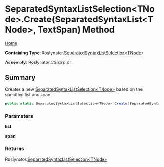 <a name="_top"></a>

# SeparatedSyntaxListSelection\<TNode>\.Create\(SeparatedSyntaxList\<TNode>, TextSpan\) Method

[Home](../../../README.md#_top)

**Containing Type**: Roslynator\.[SeparatedSyntaxListSelection\<TNode>](../README.md#_top)

**Assembly**: Roslynator\.CSharp\.dll

## Summary

Creates a new [SeparatedSyntaxListSelection\<TNode>](../README.md#_top) based on the specified list and span\.

```csharp
public static SeparatedSyntaxListSelection<TNode> Create(SeparatedSyntaxList<TNode> list, TextSpan span)
```

### Parameters

**list**

**span**

### Returns

Roslynator\.[SeparatedSyntaxListSelection\<TNode>](../README.md#_top)

